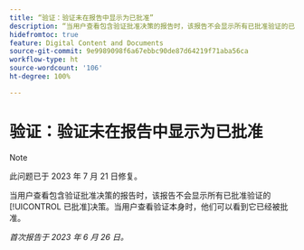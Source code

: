 ```yaml
---
title: “验证：验证未在报告中显示为已批准”
description: “当用户查看包含验证批准决策的报告时，该报告不会显示所有已批准验证的已批准决策。当用户查看验证本身时，他们可以看到它已经被批准。”
hidefromtoc: true
feature: Digital Content and Documents
source-git-commit: 9e9989098f6a67ebbc90de87d64219f71aba56ca
workflow-type: ht
source-wordcount: '106'
ht-degree: 100%

---
```



# 验证：验证未在报告中显示为已批准

>[!NOTE]
>
>此问题已于 2023 年 7 月 21 日修复。

当用户查看包含验证批准决策的报告时，该报告不会显示所有已批准验证的[!UICONTROL 已批准]决策。当用户查看验证本身时，他们可以看到它已经被批准。

_首次报告于 2023 年 6 月 26 日。_
